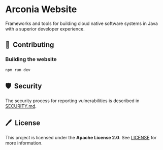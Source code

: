 # Arconia Website

Frameworks and tools for building cloud native software systems in Java with a superior developer experience.

## 📙&nbsp; Contributing

### Building the website

```shell
npm run dev
```

## 🛡️&nbsp; Security

The security process for reporting vulnerabilities is described in [SECURITY.md](SECURITY.md).

## 🖊️&nbsp; License

This project is licensed under the **Apache License 2.0**. See [LICENSE](LICENSE) for more information.
